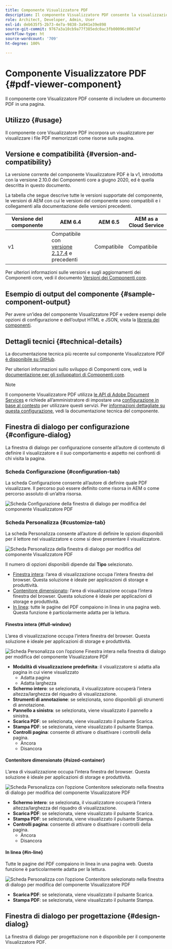 ```yaml
---
title: Componente Visualizzatore PDF
description: Il componente Visualizzatore PDF consente la visualizzazione di un documento PDF.
role: Architect, Developer, Admin, User
exl-id: deb635f5-2b73-4e7a-9838-3a941e39e898
source-git-commit: 9767a3a10cb9a77f385edc0ac3fb00096c0087af
workflow-type: ht
source-wordcount: '709'
ht-degree: 100%

---
```


# Componente Visualizzatore PDF {#pdf-viewer-component}

Il componente core Visualizzatore PDF consente di includere un documento PDF in una pagina.

## Utilizzo {#usage}

Il componente core Visualizzatore PDF incorpora un visualizzatore per visualizzare i file PDF memorizzati come risorse sulla pagina.

## Versione e compatibilità {#version-and-compatibility}

La versione corrente del componente Visualizzatore PDF è la v1, introdotta con la versione 2.10.0 dei Componenti core a giugno 2020, ed è quella descritta in questo documento.

La tabella che segue descrive tutte le versioni supportate del componente, le versioni di AEM con cui le versioni del componente sono compatibili e i collegamenti alla documentazione delle versioni precedenti.

| Versione del componente | AEM 6.4 | AEM 6.5 | AEM as a Cloud Service |
|--- |--- |---|---|
| v1 | Compatibile con<br>[versione 2.17.4](/help/versions.md) e precedenti | Compatibile | Compatibile |

Per ulteriori informazioni sulle versioni e sugli aggiornamenti dei Componenti core, vedi il documento [Versioni dei Componenti core](/help/versions.md).

## Esempio di output del componente {#sample-component-output}

Per avere un’idea del componente Visualizzatore PDF e vedere esempi delle opzioni di configurazione e dell’output HTML e JSON, visita la [libreria dei componenti](https://adobe.com/go/aem_cmp_library_pdfviewer_it).

## Dettagli tecnici {#technical-details}

La documentazione tecnica più recente sul componente Visualizzatore PDF [è disponibile su GitHub](https://adobe.com/go/aem_cmp_tech_pdfviewer_v1_it).

Per ulteriori informazioni sullo sviluppo di Componenti core, vedi la [documentazione per gli sviluppatori di Componenti core](/help/developing/overview.md).

>[!NOTE]
>
>Il componente Visualizzatore PDF utilizza [le API di Adobe Document Services](https://www.adobe.io/apis/documentcloud/dcsdk.html) e richiede all’amministratore di impostare una [configurazione in base al contesto](/help/developing/context-aware-configs.md) per utilizzare questi servizi. Per [informazioni dettagliate su questa configurazione](https://github.com/adobe/aem-core-wcm-components/tree/master/content/src/content/jcr_root/apps/core/wcm/components/pdfviewer/v1/pdfviewer#context-aware-config), vedi la documentazione tecnica del componente.

## Finestra di dialogo per configurazione {#configure-dialog}

La finestra di dialogo per configurazione consente all’autore di contenuto di definire il visualizzatore e il suo comportamento e aspetto nei confronti di chi visita la pagina.

### Scheda Configurazione {#configuration-tab}

La scheda Configurazione consente all’autore di definire quale PDF visualizzare. Il percorso può essere definito come risorsa in AEM o come percorso assoluto di un’altra risorsa.

![Scheda Configurazione della finestra di dialogo per modifica del componente Visualizzatore PDF](/help/assets/pdf-viewer-edit-configuration.png)

### Scheda Personalizza {#customize-tab}

La scheda Personalizza consente all’autore di definire le opzioni disponibili per il lettore nel visualizzatore e come si deve presentare il visualizzatore.

![Scheda Personalizza della finestra di dialogo per modifica del componente Visualizzatore PDF](/help/assets/pdf-viewer-edit-customize.png)

Il numero di opzioni disponibili dipende dal **Tipo** selezionato.

* [Finestra intera](#full-window): l’area di visualizzazione occupa l’intera finestra del browser. Questa soluzione è ideale per applicazioni di storage e produttività.
* [Contenitore dimensionato](#sized-container): l’area di visualizzazione occupa l’intera finestra del browser. Questa soluzione è ideale per applicazioni di storage e produttività.
* [In linea](#in-line): tutte le pagine del PDF compaiono in linea in una pagina web. Questa funzione è particolarmente adatta per la lettura.

#### Finestra intera {#full-window}

L’area di visualizzazione occupa l’intera finestra del browser. Questa soluzione è ideale per applicazioni di storage e produttività.

![Scheda Personalizza con l’opzione Finestra intera nella finestra di dialogo per modifica del componente Visualizzatore PDF](/help/assets/pdf-viewer-edit-customize-full.png)

* **Modalità di visualizzazione predefinita**: il visualizzatore si adatta alla pagina in cui viene visualizzato
   * Adatta pagina
   * Adatta larghezza
* **Schermo intero**: se selezionata, il visualizzatore occuperà l’intera altezza/larghezza del riquadro di visualizzazione.
* **Strumenti di annotazione**: se selezionata, sono disponibili gli strumenti di annotazione.
* **Pannello a sinistra**: se selezionata, viene visualizzato il pannello a sinistra.
* **Scarica PDF**: se selezionata, viene visualizzato il pulsante Scarica.
* **Stampa PDF**: se selezionata, viene visualizzato il pulsante Stampa.
* **Controlli pagina**: consente di attivare o disattivare i controlli della pagina.
   * Àncora
   * Disancora

#### Contenitore dimensionato {#sized-container}

L’area di visualizzazione occupa l’intera finestra del browser. Questa soluzione è ideale per applicazioni di storage e produttività.

![Scheda Personalizza con l’opzione Contenitore selezionato nella finestra di dialogo per modifica del componente Visualizzatore PDF](/help/assets/pdf-viewer-edit-customize-sized-container.png)

* **Schermo intero**: se selezionata, il visualizzatore occuperà l’intera altezza/larghezza del riquadro di visualizzazione.
* **Scarica PDF**: se selezionata, viene visualizzato il pulsante Scarica.
* **Stampa PDF**: se selezionata, viene visualizzato il pulsante Stampa.
* **Controlli pagina**: consente di attivare o disattivare i controlli della pagina.
   * Àncora
   * Disancora

#### In linea {#in-line}

Tutte le pagine del PDF compaiono in linea in una pagina web. Questa funzione è particolarmente adatta per la lettura.

![Scheda Personalizza con l’opzione Contenitore selezionato nella finestra di dialogo per modifica del componente Visualizzatore PDF](/help/assets/pdf-viewer-edit-customize-inline.png)

* **Scarica PDF**: se selezionata, viene visualizzato il pulsante Scarica.
* **Stampa PDF**: se selezionata, viene visualizzato il pulsante Stampa.

## Finestra di dialogo per progettazione {#design-dialog}

La finestra di dialogo per progettazione non è disponibile per il componente Visualizzatore PDF.
